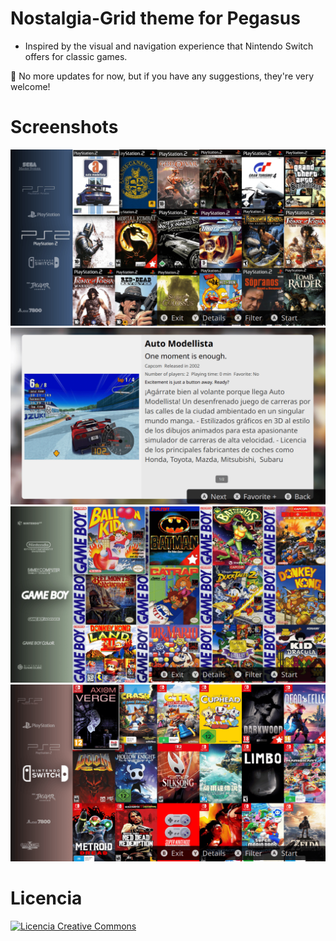# Nostalgia-Grid theme for Pegasus

- Inspired by the visual and navigation experience that Nintendo Switch offers for classic games.

📢 No more updates for now, but if you have any suggestions, they're very welcome!

# Screenshots
![screenshot](https://github.com/ZagonAb/Nostalgia-Grid/blob/7fd9ccbda9c886befa49b9fec79456bf4dd290b0/.meta/screenshots/screen0.png)
![screenshot1](https://github.com/ZagonAb/Nostalgia-Grid/blob/7fd9ccbda9c886befa49b9fec79456bf4dd290b0/.meta/screenshots/screen1.png)
![screenshot2](https://github.com/ZagonAb/Nostalgia-Grid/blob/7fd9ccbda9c886befa49b9fec79456bf4dd290b0/.meta/screenshots/screen2.png)
![screenshot3](https://github.com/ZagonAb/Nostalgia-Grid/blob/7fd9ccbda9c886befa49b9fec79456bf4dd290b0/.meta/screenshots/screen3.png)

# Licencia
<a rel="license" href="http://creativecommons.org/licenses/by-nc-sa/4.0/"><img alt="Licencia Creative Commons" style="border-width:0" src="https://i.creativecommons.org/l/by-nc-sa/4.0/88x31.png" /></a><br /><a rel="license" href="http://creativecommons.org/licenses/by-nc-sa/4.0/"></a>
